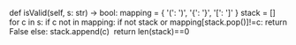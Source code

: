 def isValid(self, s: str) -> bool:
mapping = {
'(': ')',
'{': '}',
'[': ']'
}
stack = []
​
for c in s:
if c not in mapping:
if not stack or mapping[stack.pop()]!=c:
return False
else:
stack.append(c)
​
return len(stack)==0
​